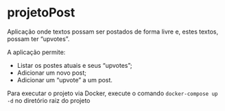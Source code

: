 # projetoPost

Aplicação onde textos possam ser postados de forma livre e, estes textos, possam ter “upvotes”.

A aplicação permite:
<ul>
  <li>Listar os postes atuais e seus “upvotes”; </li>
  <li>Adicionar um novo post; </li>
  <li>Adicionar um “upvote” a um post.</li>
</ul>

Para executar o projeto via Docker, execute o comando  `docker-compose up -d` no diretório raiz do projeto
